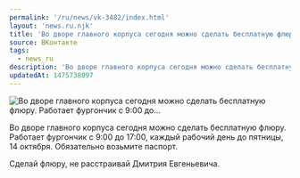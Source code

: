 ```yaml
---
permalink: '/ru/news/vk-3482/index.html'
layout: 'news.ru.njk'
title: 'Во дворе главного корпуса сегодня можно сделать бесплатную флюру. Работает фургончик с 9:00 до…'
source: ВКонтакте
tags:
  - news_ru
description: 'Во дворе главного корпуса сегодня можно сделать бесплатную флюру. Работает фургончик с 9:00 до…'
updatedAt: 1475738097
---
```

![Во дворе главного корпуса сегодня можно сделать бесплатную флюру. Работает фургончик с 9:00 до…](https://sun9-67.userapi.com/impf/c637216/v637216484/13c39/dckY3q3ivpA.jpg?size=848x800&quality=96&proxy=1&sign=f88da2dc97ef8120f7a0b6aa69b503d7&c_uniq_tag=lZG3xSTI4ZfSfHpYGamwQhJ20zvm32NF63obp164Vrk&type=album)

Во дворе главного корпуса сегодня можно сделать бесплатную флюру. Работает фургончик с 9:00 до 17:00, каждый рабочий день до пятницы, 14 октября. Обязательно возьмите паспорт.

Сделай флюру, не расстраивай Дмитрия Евгеньевича.
